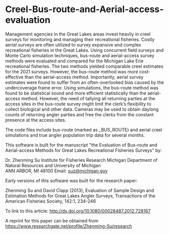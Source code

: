 # Creel-Bus-route-and-Aerial-access-evaluation
Management agencies in the Great Lakes areas invest heavily in creel surveys for monitoring and managing their recreational fisheries. Costly aerial surveys are often utilized to survey expansive and complex recreational fisheries in the Great Lakes. Using concurrent field surveys and Monte Carlo simulation techniques, bus-route and aerial-access survey methods were evaluated and compared for the Michigan Lake Erie recreational fisheries. The two methods yielded comparable creel estimates for the 2021 surveys. However, the bus-route method was more cost-effective than the aerial-access method. Importantly, aerial survey estimates were found to suffer from an often-overlooked bias caused by the undercoverage frame error. Using simulations, the bus-route method was found to be statistical sound and more efficient statistically than the aerial-access method. However, the need of tallying all returning parties at the access sites in the bus-route survey might limit the clerk’s flexibility to collect biological and other data. Cameras may be used to obtain daylong counts of returning angler parties and free the clerks from the constant presence at the access sites.

The code files include bus-route (marked as _BUS_ROUTE) and aerial creel simulations and true angler population trip data for several months.

This software is built for the manuscript "the Evaluation of Bus-route and Aerial-access Methods for Great Lakes Recreational Fisheries Surveys"
by:

 Dr. Zhenming Su
 Institute for Fisheries Research 
 Michigan Department of Natural Resources 
      and University of Michigan  
 ANN ARBOR, MI 48100
 Email: suz@michigan.gov

 Early versions of this software was built for the research paper:
 
 Zhenming Su and David Clapp (2013), Evaluation of Sample Design and Estimation Methods for Great Lakes
   Angler Surveys, Transactions of the American Fisheries Society, 142:1, 234-246
   
 To link to this article: http://dx.doi.org/10.1080/00028487.2012.728167
 
 A reprint for this paper can be obtained from https://www.researchgate.net/profile/Zhenming-Su/research
